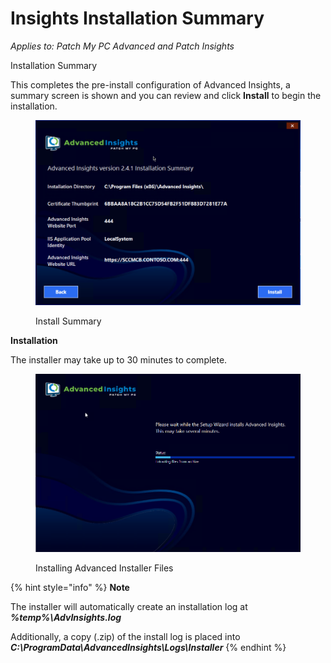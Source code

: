 # Insights Installation Summary

_Applies to: Patch My PC Advanced and Patch Insights_

Installation Summary

This completes the pre-install configuration of Advanced Insights, a summary screen is shown and you can review and click **Install** to begin the installation.

<figure><img src="../../.gitbook/assets/vmconnect_LDvkhQTKhv.png" alt=""><figcaption><p>Install Summary</p></figcaption></figure>

**Installation**

The installer may take up to 30 minutes to complete.

<figure><img src="../../.gitbook/assets/10 Installing (1).png" alt=""><figcaption><p>Installing Advanced Installer Files</p></figcaption></figure>

{% hint style="info" %}
**Note**

The installer will automatically create an installation log at _**%temp%\AdvInsights.log**_

Additionally, a copy (.zip) of the install log is placed into _**C:\ProgramData\AdvancedInsights\Logs\Installer**_
{% endhint %}
